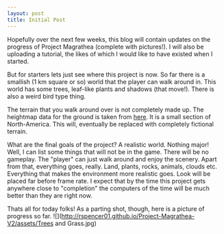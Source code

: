 ```yaml
---
layout: post
title: Initial Post
---
```


Hopefully over the next few weeks, this blog will contain updates on the progress of Project Magrathea (complete with pictures!).  I will also be uploading a tutorial, the likes of which I would like to have existed when I started.

But for starters lets just see where this project is now.  So far there is a smallish (1 km square or so) world that the player can walk around in.  This world has some trees, leaf-like plants and shadows (that move!).  There is also a weird bird type thing.

The terrain that you walk around over is not completely made up.  The heightmap data for the ground is taken from [here](http://nationalmap.gov/viewer.html).  It is a small section of North-America.  This will, eventually be replaced with completely fictional terrain.

What are the final goals of the project?  A realistic world.  Nothing major!  Well, I can list some things that will not be in the game.  There will be no gameplay.  The "player" can just walk around and enjoy the scenery.  Apart from that, everything goes, really.  Land, plants, rocks, animals, clouds etc.  Everything that makes the environment more realistic goes.  Look will be placed far before frame rate.  I expect that by the time this project gets anywhere close to "completion" the computers of the time will be much better than they are right now.

Thats all for today folks!  As a parting shot, though, here is a picture of progress so far.
![](http://rspencer01.github.io/Project-Magrathea-V2/assets/Trees and Grass.jpg)